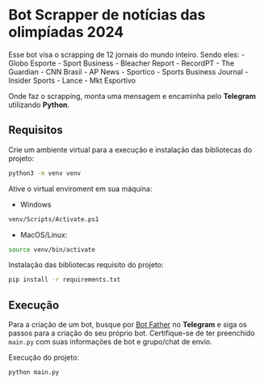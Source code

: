 # Bot Scrapper de notícias das olimpíadas 2024
Esse bot visa o scrapping de 12 jornais do mundo inteiro. Sendo eles:
    - Globo Esporte
    - Sport Business
    - Bleacher Report
    - RecordPT
    - The Guardian
    - CNN Brasil
    - AP News
    - Sportico
    - Sports Business Journal
    - Insider Sports
    - Lance
    - Mkt Esportivo

Onde faz o scrapping, monta uma mensagem e encaminha pelo **Telegram** utilizando **Python**.

## Requisitos
Crie um ambiente virtual para a execução e instalação das bibliotecas do projeto:
```bash
python3 -m venv venv
```
Ative o virtual enviroment em sua máquina:
- Windows
```bash
venv/Scripts/Activate.ps1
```
- MacOS/Linux:
```bash
source venv/bin/activate
```
Instalação das bibliotecas requisito do projeto:
```bash
pip install -r requirements.txt
```
## Execução
Para a criação de um bot, busque por [Bot Father](https://t.me/BotFather) no **Telegram** e siga os passos para a criação do seu próprio bot.
Certifique-se de ter preenchido ```main.py``` com suas informações de bot e grupo/chat de envio.

Execução do projeto:
```bash
python main.py
```
